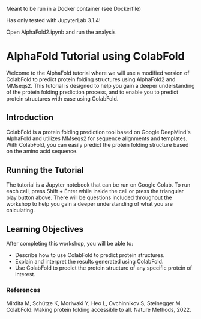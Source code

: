 Meant to be run in a Docker container (see Dockerfile)

Has only tested with JupyterLab 3.1.4!

Open AlphaFold2.ipynb and run the analysis




# AlphaFold Tutorial using ColabFold
Welcome to the AlphaFold tutorial where we will use a modified version of ColabFold to predict protein folding structures using AlphaFold2 and MMseqs2. This tutorial is designed to help you gain a deeper understanding of the protein folding prediction process, and to enable you to predict protein structures with ease using ColabFold.

## Introduction
ColabFold is a protein folding prediction tool based on Google DeepMind's AlphaFold and utilizes MMseqs2 for sequence alignments and templates. With ColabFold, you can easily predict the protein folding structure based on the amino acid sequence.

## Running the Tutorial
The tutorial is a Jupyter notebook that can be run on Google Colab. To run each cell, press Shift + Enter while inside the cell or press the triangular play button above. There will be questions included throughout the workshop to help you gain a deeper understanding of what you are calculating.

## Learning Objectives
After completing this workshop, you will be able to:

* Describe how to use ColabFold to predict protein structures.
* Explain and interpret the results generated using ColabFold.
* Use ColabFold to predict the protein structure of any specific protein of interest.

### References
Mirdita M, Schütze K, Moriwaki Y, Heo L, Ovchinnikov S, Steinegger M. ColabFold: Making protein folding accessible to all. Nature Methods, 2022.
